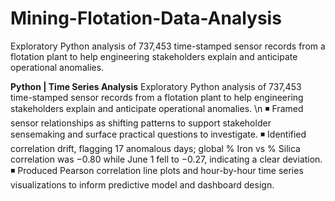 # Mining-Flotation-Data-Analysis
Exploratory Python analysis of 737,453 time-stamped sensor records from a flotation plant to help engineering stakeholders explain and anticipate operational anomalies.

**Python | Time Series Analysis**
Exploratory Python analysis of 737,453 time-stamped sensor records from a flotation plant to help engineering stakeholders explain and anticipate operational anomalies. \n
◾ Framed sensor relationships as shifting patterns to support stakeholder sensemaking and surface practical questions to investigate.
◾ Identified correlation drift, flagging 17 anomalous days; global % Iron vs % Silica correlation was −0.80 while June 1 fell to −0.27, indicating a clear deviation.
◾ Produced Pearson correlation line plots and hour-by-hour time series visualizations to inform predictive model and dashboard design.

